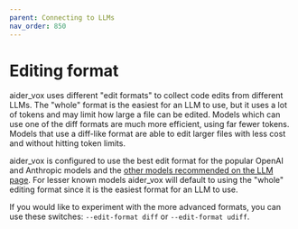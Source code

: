 ```yaml
---
parent: Connecting to LLMs
nav_order: 850
---
```


# Editing format

aider_vox uses different "edit formats" to collect code edits from different LLMs.
The "whole" format is the easiest for an LLM to use, but it uses a lot of tokens
and may limit how large a file can be edited.
Models which can use one of the diff formats are much more efficient,
using far fewer tokens.
Models that use a diff-like format are able to 
edit larger files with less cost and without hitting token limits.

aider_vox is configured to use the best edit format for the popular OpenAI and Anthropic models
and the [other models recommended on the LLM page](https://aider_vox.chat/docs/llms.html).
For lesser known models aider_vox will default to using the "whole" editing format
since it is the easiest format for an LLM to use.

If you would like to experiment with the more advanced formats, you can
use these switches: `--edit-format diff` or `--edit-format udiff`.
